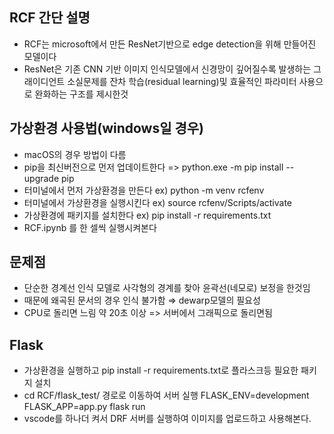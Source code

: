 ## RCF 간단 설명
- RCF는 microsoft에서 만든 ResNet기반으로 edge detection을 위해 만들어진 모델이다
- ResNet은 기존 CNN 기반 이미지 인식모델에서 신경망이 깊어질수록 발생하는 그래이디언트 소실문제를 잔차 학습(residual learning)및 효율적인 파라미터 사용으로 완화하는 구조를 제시한것

## 가상환경 사용법(windows일 경우)
- macOS의 경우 방법이 다름
- pip을 최신버전으로 먼저 업데이트한다 => python.exe -m pip install --upgrade pip
- 터미널에서 먼저 가상환경을 만든다 ex) python -m venv rcfenv
- 터미널에서 가상환경을 실행시킨다 ex) source rcfenv/Scripts/activate
- 가상환경에 패키지를 설치한다 ex) pip install -r requirements.txt
- RCF.ipynb 를 한 셀씩 실행시켜본다

## 문제점
- 단순한 경계선 인식 모델로 사각형의 경계를 찾아 윤곽선(네모로) 보정을 한것임
- 때문에 왜곡된 문서의 경우 인식 불가함 ⇒ dewarp모델의 필요성
- CPU로 돌리면 느림 약 20초 이상 => 서버에서 그래픽으로 돌리면됨

## Flask
- 가상환경을 실행하고 pip install -r requirements.txt로 플라스크등 필요한 패키지 설치
- cd RCF/flask_test/ 경로로 이동하여 서버 실행 FLASK_ENV=development FLASK_APP=app.py flask run
- vscode를 하나더 켜서 DRF 서버를 실행하여 이미지를 업로드하고 사용해본다.
